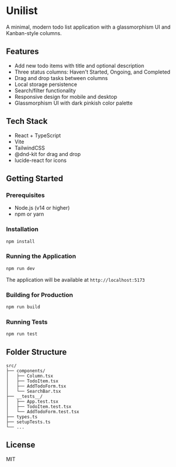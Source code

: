 # Unilist

A minimal, modern todo list application with a glassmorphism UI and Kanban-style columns.

## Features

- Add new todo items with title and optional description
- Three status columns: Haven't Started, Ongoing, and Completed
- Drag and drop tasks between columns
- Local storage persistence
- Search/filter functionality
- Responsive design for mobile and desktop
- Glassmorphism UI with dark pinkish color palette

## Tech Stack

- React + TypeScript
- Vite
- TailwindCSS
- @dnd-kit for drag and drop
- lucide-react for icons

## Getting Started

### Prerequisites

- Node.js (v14 or higher)
- npm or yarn

### Installation

```bash
npm install
```

### Running the Application

```bash
npm run dev
```

The application will be available at `http://localhost:5173`

### Building for Production

```bash
npm run build
```

### Running Tests

```bash
npm run test
```

## Folder Structure

```
src/
├── components/
│   ├── Column.tsx
│   ├── TodoItem.tsx
│   ├── AddTodoForm.tsx
│   └── SearchBar.tsx
├── __tests__/
│   ├── App.test.tsx
│   ├── TodoItem.test.tsx
│   └── AddTodoForm.test.tsx
├── types.ts
├── setupTests.ts
└── ...
```

## License

MIT